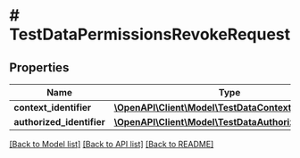 # # TestDataPermissionsRevokeRequest

## Properties

Name | Type | Description | Notes
------------ | ------------- | ------------- | -------------
**context_identifier** | [**\OpenAPI\Client\Model\TestDataContextIdentifier**](TestDataContextIdentifier.md) |  | [optional]
**authorized_identifier** | [**\OpenAPI\Client\Model\TestDataAuthorizedIdentifier**](TestDataAuthorizedIdentifier.md) |  | [optional]

[[Back to Model list]](../../README.md#models) [[Back to API list]](../../README.md#endpoints) [[Back to README]](../../README.md)

